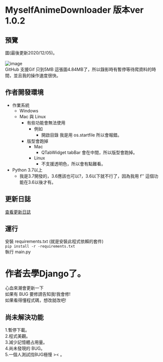 # MyselfAnimeDownloader 版本ver 1.0.2
## 預覽
圖(最後更新2020/12/05)。<br><br>
![image](https://i.imgur.com/WYDIX0m.gif)<br>
GitHub 支援Gif 只到5MB 這張圖4.84MB了，所以錄影時有暫停等待爬資料的時間，並且我的操作速度很快。

## 作者開發環境
- 作業系統
	- Windows
	- Mac 與 Linux
		- 有些功能會無法使用
			- 例如
				- 開啟目錄 我是用 os.startfile 所以會報錯。
		- 版型會跑掉
			- Mac
				- QTabWidget tabBar 會在中間，所以版型會跑掉。
			- Linux
				-  不支援透明色，所以會有點難看。
- Python 3.7以上
	- 我是3.7開發的，3.6應該也可以?，3.6以下就不行了，因為我用 f'' 這個功能在3.6以後才有。
	
## 更新日誌
[查看更新日誌](https://github.com/hgalytoby/MyselfAnimeDownloader/blob/master/UpdateLog.md)	
	
## 運行
安裝 requirements.txt (就是安裝此程式依賴的套件)<br>
`
pip install -r -requirements.txt
`
<br>
執行 main.py <br>

# 作者去學Django了。<br>
心血來潮會更新一下<br>
如果有 BUG 要修請告知我!我會修!<br>
如果看得懂程式碼，想改就改吧!<br>

## 尚未解決功能
1.暫停下載。<br>
2.程式美觀。<br>
3.減少記憶體占用量。<br>
4.尚未發現的 BUG。<br>
5.一個人測試找BUG極慢 >< 。<br>
